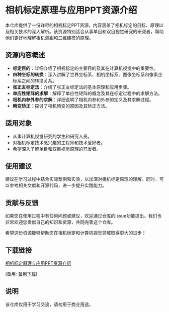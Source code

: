 # 相机标定原理与应用PPT资源介绍

本仓库提供了一份详尽的相机标定PPT资源，内容涵盖了相机标定的目标、原理以及相关技术的深入解析。该资源特别适合从事单目和双目视觉研究的研究者，帮助他们更好地理解相机测距和三维建模的原理。

## 资源内容概述

- **标定目的**：详细介绍了相机标定的主要目的及其在计算机视觉中的重要性。
- **四种坐标的转换**：深入讲解了世界坐标系、相机坐标系、图像坐标系和像素坐标系之间的转换关系。
- **张正友标定法**：介绍了张正友标定法的基本原理和应用步骤。
- **单应性矩阵的求解**：解释了单应性矩阵的概念及其在标定过程中的求解方法。
- **相机内参外参的求解**：详细说明了相机内参和外参的定义及其求解过程。
- **畸变矫正**：探讨了相机畸变的原因及其矫正方法。

## 适用对象

- 从事计算机视觉研究的学生和研究人员。
- 对相机标定技术感兴趣的工程师和技术爱好者。
- 希望深入了解单目和双目视觉原理的开发者。

## 使用建议

建议在学习过程中结合实际案例和实验，以加深对相机标定原理的理解。同时，可以参考相关文献和开源代码，进一步提升实践能力。

## 贡献与反馈

如果您在使用过程中有任何问题或建议，欢迎通过仓库的Issue功能提出。我们也非常欢迎您贡献自己的知识和资源，共同完善这个仓库。

希望这份资源能够帮助您在相机标定和计算机视觉领域取得更大的进步！

## 下载链接
[相机标定原理与应用PPT资源介绍](https://pan.quark.cn/s/727ee926c62d) 

(备用: [备用下载](https://pan.baidu.com/s/1MKZKVkH60DjCcVr8HBtJYQ?pwd=1234))

## 说明

该仓库仅用于学习交流，请勿用于商业用途。
